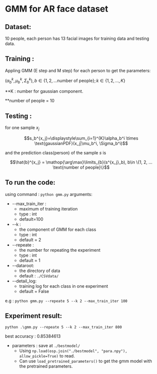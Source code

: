 # GMM for AR face dataset

## Dataset:
10 people, each person has 13 facial images for training data and testing data.

## Training :
Appling GMM (E step and M step) for each person to get the parameters:

$(\alpha_b^{k},\mu_b^{k}, \Sigma_{b}^{k}), b\in\{1, 2, ... \text{number of people}\}; k\in\{1, 2, ..., K\}$ 

**K : number for gaussian component.

**number of people = 10

## Testing :
for one sample $x_j$

$$s_b^{x_j}=\displaystyle\sum_{i=1}^{K}\alpha_b^i \times \text{gaussianPDF}(x_j|\mu_b^i, \Sigma_b^i)$$

and the prediction class(person) of the sample $s$ is 

$$\hat{b}^{x_j} = \mathop{\arg\max}\limits_{b}(s^{x_j}_b), b\in \{1, 2, ... \text{number of people}\}$$

## To run the code:
using command : ```python gmm.py```
arguments:
- --max_train_iter : 
  - maximum of training iteration 
  - type : int
  - default=100
- --k : 
  - the component of GMM for each class
  - type : int
  - default = 2
- --repeate : 
  - the number for repeating the experiment
  - type : int
  - default = 1
- --dataroot:
  - the directory of data
  - default : ```./CSVdata/```
- --detail_log:
  - training log for each class in one experiment
  - default = False

e.g : ```python gmm.py --repeate 5 --k 2 --max_train_iter 100```

## Experiment result:
```python .\gmm.py --repeate 5 --k 2 --max_train_iter 800```

best accuracy : 0.85384613

- parameters : save at ```./bestmodel/```
  - Using ```np.load(osp.join("./bestmodel", "para.npy"), allow_pickle=True)``` to read.
  - Can use ```load_pretrained_parameters()``` to get the gmm model with the pretrained parameters.